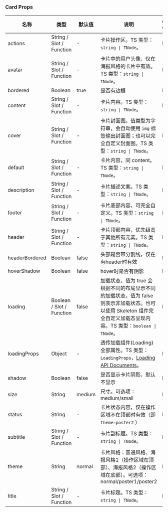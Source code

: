 ### Card Props

名称 | 类型 | 默认值 | 说明 | 必传
-- | -- | -- | -- | --
actions | String / Slot / Function | - | 卡片操作区。TS 类型：`string \| TNode`。 | N
avatar | String / Slot / Function | - | 卡片中的用户头像，仅在海报风格的卡片中有效。TS 类型：`string \| TNode`。 | N
bordered | Boolean | true | 是否有边框 | N
content | String / Slot / Function | - | 卡片内容。TS 类型：`string \| TNode`。 | N
cover | String / Slot / Function | - | 卡片封面图。值类型为字符串，会自动使用 `img` 标签输出封面图；也可以完全自定义封面图。TS 类型：`string \| TNode`。 | N
default | String / Slot / Function | - | 卡片内容，同 content。TS 类型：`string \| TNode`。 | N
description | String / Slot / Function | - | 卡片描述文案。TS 类型：`string \| TNode`。 | N
footer | String / Slot / Function | - | 卡片底部内容，可完全自定义。TS 类型：`string \| TNode`。 | N
header | String / Slot / Function | - | 卡片顶部内容，优先级高于其他所有元素。TS 类型：`string \| TNode`。 | N
headerBordered | Boolean | false | 头部是否带分割线，仅在有header时有效 | N
hoverShadow | Boolean | false | hover时是否有阴影 | N
loading | Boolean / Slot / Function | false | 加载状态，值为 true 会根据不同的布局显示不同的加载状态，值为 false 则表示非加载状态。也可以使用 Skeleton 组件完全自定义加载态呈现内容。TS 类型：`boolean \| TNode`。 | N
loadingProps | Object | - | 透传加载组件(Loading)全部属性。TS 类型：`LoadingProps`，[Loading API Documents](./loading?tab=api)。 | N
shadow | Boolean | false | 是否显示卡片阴影，默认不显示 | N
size | String | medium | 尺寸。可选项：medium/small | N
status | String | - | 卡片状态内容，仅在操作区域不在顶部时有效（即 `theme=poster2` ） | N
subtitle | String / Slot / Function | - | 卡片副标题。TS 类型：`string \| TNode`。 | N
theme | String | normal | 卡片风格：普通风格、海报风格1（操作区域在顶部）、海报风格2（操作区域在底部）。可选项：normal/poster1/poster2 | N
title | String / Slot / Function | - | 卡片标题。TS 类型：`string \| TNode`。 | N